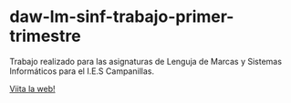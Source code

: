 # daw-lm-sinf-trabajo-primer-trimestre
Trabajo realizado para las asignaturas de Lenguja de Marcas y Sistemas Informáticos para el I.E.S Campanillas.

[Viita la web!](https://github.com/narsodev/daw-lm-sinf-trabajo-primer-trimestre)
